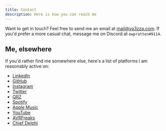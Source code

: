 ```yaml
---
title: Contact
description: Here is how you can reach me
---
```



Want to get in touch? Feel free to send me an email at [mail@va3zza.com](mailto:mail@va3zza.com). If you'd prefer a more casual chat, message me on Discord at `ewpratten#9114`.

## Me, elsewhere

If you'd rather find me somewhere else, here's a list of platforms I am reasonably active on:

- [LinkedIn](https://www.linkedin.com/in/ewpratten/)
- [GitHub](https://github.com/ewpratten)
- [Instagram](https://www.instagram.com/evanpratten/)
- [Twitter](https://twitter.com/ewpratten/)
- [QRZ](https://qrz.com/db/va3zza)
- [Spotify](https://open.spotify.com/artist/1aLNEmgqBJkhfkEZvf8Vh5)
- [Apple Music](https://music.apple.com/us/artist/evan-pratten/1611566708)
- [YouTube](https://www.youtube.com/channel/UCrHT3Lt0Mg90bspbMHJfTcA")
- [AVRFreaks](https://www.avrfreaks.net/users/ewpratten)
- [Chief Delphi](https://www.chiefdelphi.com/u/ewpratten)